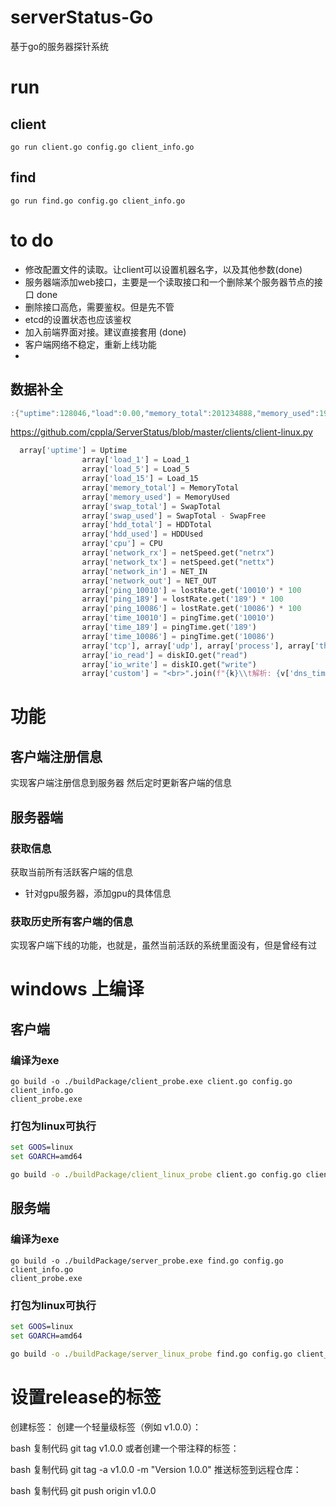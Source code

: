 # serverStatus-Go
 基于go的服务器探针系统


# run
## client
`go run client.go config.go client_info.go`

## find

`go run find.go config.go client_info.go`


# to do

- 修改配置文件的读取。让client可以设置机器名字，以及其他参数(done) 
- 服务器端添加web接口，主要是一个读取接口和一个删除某个服务器节点的接口 done
- 删除接口高危，需要鉴权。但是先不管
- etcd的设置状态也应该鉴权
- 加入前端界面对接。建议直接套用 (done)
- 客户端网络不稳定，重新上线功能
- 



## 数据补全

```go
:{"uptime":128046,"load":0.00,"memory_total":201234888,"memory_used":19282060,"swap_total":201234888,"swap_used":24828188,"hdd_total":953159,"hdd_used":691802,"cpu":23.4,"network_tx":773327424,"network_rx":2685766416,"network_in":5371532832,"network_out":1546654849,"online4":true,"online6":false}
```

https://github.com/cppla/ServerStatus/blob/master/clients/client-linux.py
```py
  array['uptime'] = Uptime
                array['load_1'] = Load_1
                array['load_5'] = Load_5
                array['load_15'] = Load_15
                array['memory_total'] = MemoryTotal
                array['memory_used'] = MemoryUsed
                array['swap_total'] = SwapTotal
                array['swap_used'] = SwapTotal - SwapFree
                array['hdd_total'] = HDDTotal
                array['hdd_used'] = HDDUsed
                array['cpu'] = CPU
                array['network_rx'] = netSpeed.get("netrx")
                array['network_tx'] = netSpeed.get("nettx")
                array['network_in'] = NET_IN
                array['network_out'] = NET_OUT
                array['ping_10010'] = lostRate.get('10010') * 100
                array['ping_189'] = lostRate.get('189') * 100
                array['ping_10086'] = lostRate.get('10086') * 100
                array['time_10010'] = pingTime.get('10010')
                array['time_189'] = pingTime.get('189')
                array['time_10086'] = pingTime.get('10086')
                array['tcp'], array['udp'], array['process'], array['thread'] = tupd()
                array['io_read'] = diskIO.get("read")
                array['io_write'] = diskIO.get("write")
                array['custom'] = "<br>".join(f"{k}\\t解析: {v['dns_time']}\\t连接: {v['connect_time']}\\t下载: {v['download_time']}\\t在线率: <code>{v['online_rate']*100:.1f}%</code>" for k, v in monitorServer.items())
```


# 功能

## 客户端注册信息
实现客户端注册信息到服务器
然后定时更新客户端的信息


## 服务器端

### 获取信息
获取当前所有活跃客户端的信息
- 针对gpu服务器，添加gpu的具体信息

### 获取历史所有客户端的信息
实现客户端下线的功能，也就是，虽然当前活跃的系统里面没有，但是曾经有过





# windows 上编译


## 客户端
### 编译为exe
```
go build -o ./buildPackage/client_probe.exe client.go config.go client_info.go
client_probe.exe
```


### 打包为linux可执行
```cmd
set GOOS=linux
set GOARCH=amd64

go build -o ./buildPackage/client_linux_probe client.go config.go client_info.go

```



## 服务端
### 编译为exe
```
go build -o ./buildPackage/server_probe.exe find.go config.go client_info.go
client_probe.exe
```


### 打包为linux可执行
```cmd
set GOOS=linux
set GOARCH=amd64

go build -o ./buildPackage/server_linux_probe find.go config.go client_info.go

```


# 设置release的标签
创建标签：
创建一个轻量级标签（例如 v1.0.0）：

bash
复制代码
git tag v1.0.0
或者创建一个带注释的标签：

bash
复制代码
git tag -a v1.0.0 -m "Version 1.0.0"
推送标签到远程仓库：

bash
复制代码
git push origin v1.0.0